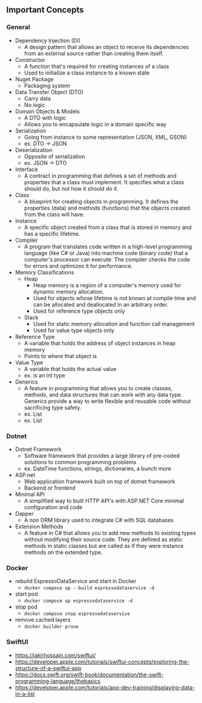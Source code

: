 ## Important Concepts

### General

- Dependency Injection (DI)
  - A design pattern that allows an object to receive its dependencies from an external source rather than creating them itself.
- Constructor
  - A function that's required for creating instances of a class
  - Used to initialize a class instance to a known state
- Nuget Package
  - Packaging system
- Data Transfer Object (DTO)
  - Carry data
  - No logic
- Domain Objects & Models
  - A DTO with logic
  - Allows you to encapsulate logic in a domain specific way
- Serialization
  - Going from instance to some representation (JSON, XML, GSON)
  - ex. DTO -> JSON
- Deserialization
  - Opposite of serialization
  - ex. JSON -> DTO
- Interface
  - A contract in programming that defines a set of methods and properties that a class must implement. It specifies what a class should do, but not how it should do it.
- Class
  - A blueprint for creating objects in programming. It defines the properties (data) and methods (functions) that the objects created from the class will have.
- Instance
  - A specific object created from a class that is stored in memory and has a specific lifetime.
- Compiler
  - A program that translates code written in a high-level programming language (like C# or Java) into machine code (binary code) that a computer's processor can execute. The compiler checks the code for errors and optimizes it for performance.
- Memory Classifications
  - Heap
    - Heap memory is a region of a computer's memory used for dynamic memory allocation.
    - Used for objects whose lifetime is not known at compile time and can be allocated and deallocated in an arbitrary order.
    - Used for reference type objects only
  - Stack
    - Used for static memory allocation and function call management
    - Used for value type objects only
- Reference Type
  - A variable that holds the address of object instances in heap memory
  - Points to where that object is
- Value Type
  - A variable that holds the actual value
  - ex. is an int type
- Generics
  - A feature in programming that allows you to create classes, methods, and data structures that can work with any data type. Generics provide a way to write flexible and reusable code without sacrificing type safety.
  - ex. List<string>
  - ex. List<int>

### Dotnet

- Dotnet Framework
  - Software framework that provides a large library of pre-coded solutions to common programming problems
  - ex. DateTime functions, strings, dictionaries, a bunch more
- ASP.net
  - Web application framework built on top of dotnet framework
  - Backend or frontend
- Minimal API
  - A simplified way to built HTTP API's with ASP.NET Core minimal configuration and code
- Dapper
  - A non ORM library used to integrate C# with SQL databases
- Extension Methods
  - A feature in C# that allows you to add new methods to existing types without modifying their source code. They are defined as static methods in static classes but are called as if they were instance methods on the extended type.

### Docker

- rebuild EspressoDataService and start in Docker
  - `docker compose up --build espressodataservice -d`
- start pod
  - `docker compose up espressodataservice -d`
- stop pod
  - `docker compose stop espressodataservice`
- remove cached layers
  - `docker builder prune`

### SwiftUI
- https://jakirhossain.com/swiftui/
- https://developer.apple.com/tutorials/swiftui-concepts/exploring-the-structure-of-a-swiftui-app
- https://docs.swift.org/swift-book/documentation/the-swift-programming-language/thebasics
- https://developer.apple.com/tutorials/app-dev-training/displaying-data-in-a-list